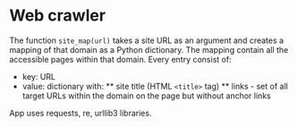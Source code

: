 # Web crawler
The function `site_map(url)` takes a site URL as an argument and creates a mapping
of that domain as a Python dictionary.
The mapping contain all the accessible pages within that domain. Every entry consist of:
* key: URL
* value: dictionary with:
** site title (HTML `<title>` tag)
** links - set of all target URLs within the domain on the page but without anchor links

App uses requests, re, urllib3 libraries.
